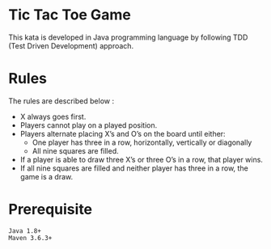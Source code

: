 # Tic Tac Toe Game
 This kata is developed in Java programming language by following TDD (Test Driven Development) approach.

# Rules
 The rules are described below :
 
 - X always goes first.
 - Players cannot play on a played position.
 - Players alternate placing X’s and O’s on the board until either:
 	- One player has three in a row, horizontally, vertically or diagonally
 	- All nine squares are filled.
 - If a player is able to draw three X’s or three O’s in a row, that player wins.
 - If all nine squares are filled and neither player has three in a row, the game is a draw.

# Prerequisite
 ~~~
 Java 1.8+
 Maven 3.6.3+
 ~~~